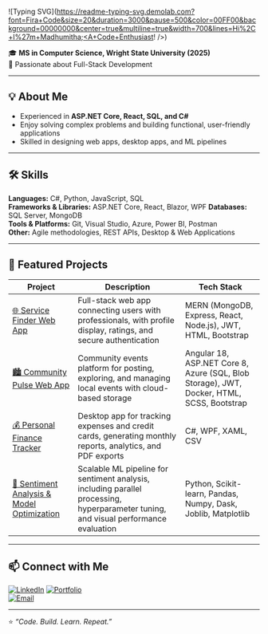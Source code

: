 ![Typing SVG](https://readme-typing-svg.demolab.com?font=Fira+Code&size=20&duration=3000&pause=500&color=00FF00&background=00000000&center=true&multiline=true&width=700&lines=Hi%2C+I%27m+Madhumitha;<A+Code+Enthusiast! />)





🎓 **MS in Computer Science, Wright State University (2025)**  
🚀  Passionate about Full-Stack Development

---

## 💡 About Me
- Experienced in **ASP.NET Core, React, SQL, and C#**  
- Enjoy solving complex problems and building functional, user-friendly applications  
- Skilled in designing web apps, desktop apps, and ML pipelines

---

## 🛠️ Skills
**Languages:** C#, Python, JavaScript, SQL  
**Frameworks & Libraries:** ASP.NET Core, React, Blazor, WPF 
**Databases:** SQL Server, MongoDB  
**Tools & Platforms:** Git, Visual Studio, Azure, Power BI, Postman  
**Other:** Agile methodologies, REST APIs, Desktop & Web Applications  

---

## 📘 Featured Projects

| Project | Description | Tech Stack |
|---------|-------------|------------|
| [🌐 Service Finder Web App](https://github.com/madhumitha09-05/ServiceFinder-WebApp) | Full-stack web app connecting users with professionals, with profile display, ratings, and secure authentication | MERN (MongoDB, Express, React, Node.js), JWT, HTML, Bootstrap |
| [🏙️ Community Pulse Web App](https://github.com/madhumitha09-05/CommunityPulse-WebApp) | Community events platform for posting, exploring, and managing local events with cloud-based storage | Angular 18, ASP.NET Core 8, Azure (SQL, Blob Storage), JWT, Docker, HTML, SCSS, Bootstrap |
| [💰 Personal Finance Tracker](https://github.com/madhumitha09-05/PersonalExpenseLogger_WPF) | Desktop app for tracking expenses and credit cards, generating monthly reports, analytics, and PDF exports | C#, WPF, XAML, CSV |
| [🤖 Sentiment Analysis & Model Optimization](https://github.com/madhumitha09-05/SentimentAnalysis_ML) | Scalable ML pipeline for sentiment analysis, including parallel processing, hyperparameter tuning, and visual performance evaluation | Python, Scikit-learn, Pandas, Numpy, Dask, Joblib, Matplotlib |

---

## 📫 Connect with Me
[![LinkedIn](https://img.shields.io/badge/LinkedIn-blue?logo=linkedin&logoColor=white)](https://www.linkedin.com/in/madhumitha-srinivasan-523174323/)
[![Portfolio](https://img.shields.io/badge/Portfolio-%23000000.svg?style=flat&logo=netlify&logoColor=white)](https://madhumitha-info.netlify.app)  
[![Email](https://img.shields.io/badge/Email-me-red)](mailto:smadhumitha.1234@gmail.com)

---

⭐️ _“Code. Build. Learn. Repeat.”_

